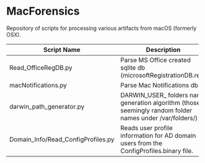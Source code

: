 # MacForensics

Repository of scripts for processing various artifacts from macOS (formerly OSX).

Script Name | Description
------------ | -------------
Read_OfficeRegDB.py | Parse MS Office created sqlite db (microsoftRegistrationDB.reg)
macNotifications.py | Parse Mac Notifications db
darwin_path_generator.py | DARWIN_USER_ folders name generation algorithm (those seemingly random folder names under /var/folders/)
Domain_Info/Read_ConfigProfiles.py | Reads user profile information for AD domain users from the ConfigProfiles.binary file.
